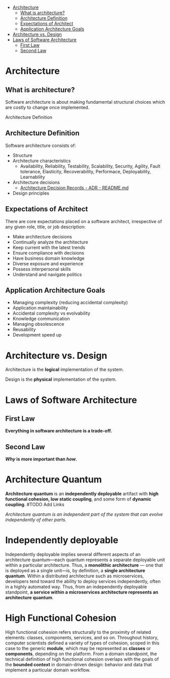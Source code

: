 * [Architecture](#architecture)
  * [What is architecture?](#what-is-architecture)
  * [Architecture Definition](#architecture-definition)
  * [Expectations of Architect](#expectations-of-architect)
  * [Application Architecture Goals](#application-architecture-goals)
* [Architecture vs. Design](#architecture-vs-design)
* [Laws of Software Architecture](#laws-of-software-architecture)
  * [First Law](#first-law)
  * [Second Law](#second-law)

# Architecture

## What is architecture?

Software architecture is about making fundamental structural choices which are costly to change once implemented.

Architecture Definition

## Architecture Definition

Software architecture consists of:

* Structure
* Architecture characteristics
  * Availability, Reliability, Testability, Scalability, Security, Agility, Fault tolerance, Elasticity, Recoverability, Performace, Deployability, Learnability
* Architecture decisions
  * [Architecture Decision Records - ADR - README.md](ADR/README.md)
* Design principles

## Expectations of Architect

There are core expectations placed on a software architect, irrespective of any given role, title, or job description:

* Make architecture decisions
* Continually analyze the architecture
* Keep current with the latest trends
* Ensure compliance with decisions
* Have business domain knowledge
* Diverse exposure and experience
* Possess interpersonal skills
* Understand and navigate politics

## Application Architecture Goals

* Managing complexity (reducing accidental complexity)
* Application maintainability
* Accidental complexity vs evolvability
* Knowledge communication
* Managing obsolescence
* Reusability
* Development speed up

# Architecture vs. Design

Architecture is the __logical__ implementation of the system.

Design is the __physical__ implementation of the system.

# Laws of Software Architecture

## First Law

__Everything in software architecture is a trade-off.__

## Second Law

___Why_ is more important than _how_.__

# Architecture Quantum

__Architecture quantum__ is an __independently deployable__ artifact with __high functional cohesion, low static coupling__, and some form of __dynamic coupling__. #TODO Add Links

_Architecture quantum is an independent part of the system that can evolve independently of other parts._

# Independently deployable

Independently deployable implies several different aspects of an architecture quantum—each quantum represents a separate deployable unit within a particular architecture. Thus, a __monolithic architecture__ — one that is deployed as a single unit—is, by definition, a __single architecture quantum__. Within a distributed architecture such as microservices, developers tend toward the ability to deploy services independently, often in a highly automated way. Thus, from an independently deployable standpoint, __a service within a microservices architecture represents an architecture quantum__.

# High Functional Cohesion

High functional cohesion refers structurally to the proximity of related elements: classes, components, services, and so on. Throughout history, computer scientists defined a variety of types of cohesion, scoped in this case to the generic __module__, which may be represented as __classes__ or __components__, depending on the platform. From a domain standpoint, the technical definition of high functional cohesion overlaps with the goals of the __bounded context__ in domain-driven design: behavior and data that implement a particular domain workflow.
